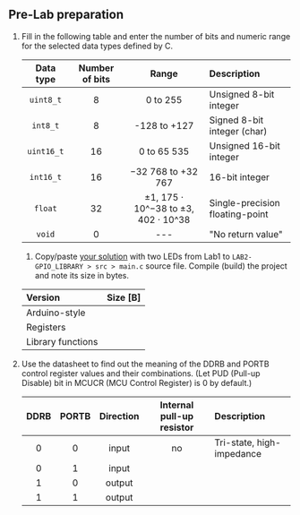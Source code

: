 <a name="preparation"></a>

## Pre-Lab preparation

1. Fill in the following table and enter the number of bits and numeric range for the selected data types defined by C.

   | **Data type** | **Number of bits** | **Range** | **Description** |
   | :-: | :-: | :-: | :-- |
   | `uint8_t`  | 8 | 0 to 255 | Unsigned 8-bit integer |
   | `int8_t`   | 8 | -128 to +127 | Signed 8-bit integer (char) |
   | `uint16_t` | 16 | 0 to 65 535 | Unsigned 16-bit integer |
   | `int16_t`  | 16 | −32 768 to +32 767 | 16-bit integer |
   | `float`    | 32 | ±1, 175 · 10^−38 to ±3, 402 · 10^38 | Single-precision floating-point |
   | `void`     | 0 | --- | "No return value" |
   
   1. Copy/paste [your solution](https://raw.githubusercontent.com/tomas-fryza/digital-electronics-2/master/solutions/lab1-blink_arduino/src/main.c) with two LEDs from Lab1 to `LAB2-GPIO_LIBRARY > src > main.c` source file. Compile (build) the project and note its size in bytes.

   | **Version** | **Size [B]** |
   | :-- | :-: |
   | Arduino-style |  |
   | Registers |  |
   | Library functions |  |

2. Use the datasheet to find out the meaning of the DDRB and PORTB control register values and their combinations. (Let PUD (Pull-up Disable) bit in MCUCR (MCU Control Register) is 0 by default.)

   | **DDRB** | **PORTB** | **Direction** | **Internal pull-up resistor** | **Description** |
   | :-: | :-: | :-: | :-: | :-- |
   | 0 | 0 | input | no | Tri-state, high-impedance |
   | 0 | 1 | input | | |
   | 1 | 0 | output | | |
   | 1 | 1 | output | | |

